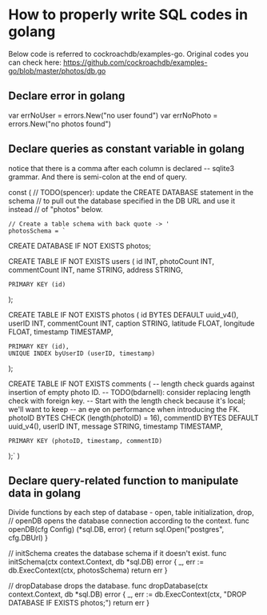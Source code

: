 
# How to properly write SQL codes in golang
Below code is referred to cockroachdb/examples-go. Original codes you can check here: https://github.com/cockroachdb/examples-go/blob/master/photos/db.go

## Declare error in golang 
  var errNoUser = errors.New("no user found")
  var errNoPhoto = errors.New("no photos found")


## Declare queries as constant variable in golang
notice that there is a comma after each column is declared -- sqlite3 grammar.
And there is semi-colon at the end of query. 

  const (
    // TODO(spencer): update the CREATE DATABASE statement in the schema
    //   to pull out the database specified in the DB URL and use it instead
    //   of "photos" below.

    // Create a table schema with back quote -> ' 
    photosSchema = `
  CREATE DATABASE IF NOT EXISTS photos;

  CREATE TABLE IF NOT EXISTS users (
    id           INT,
    photoCount   INT,
    commentCount INT,
    name         STRING,
    address      STRING,

    PRIMARY KEY (id)
  );

  CREATE TABLE IF NOT EXISTS photos (
    id           BYTES DEFAULT uuid_v4(),
    userID       INT,
    commentCount INT,
    caption      STRING,
    latitude     FLOAT,
    longitude    FLOAT,
    timestamp    TIMESTAMP,

    PRIMARY KEY (id),
    UNIQUE INDEX byUserID (userID, timestamp)
  );

  CREATE TABLE IF NOT EXISTS comments (
    -- length check guards against insertion of empty photo ID.
    -- TODO(bdarnell): consider replacing length check with foreign key.
    -- Start with the length check because it's local; we'll want to keep
    -- an eye on performance when introducing the FK.
    photoID   BYTES CHECK (length(photoID) = 16),
    commentID BYTES DEFAULT uuid_v4(),
    userID    INT,
    message   STRING,
    timestamp TIMESTAMP,

    PRIMARY KEY (photoID, timestamp, commentID)
  );`
  )

## Declare query-related function to manipulate data in golang
Divide functions by each step of database - open, table initialization, drop, 
  // openDB opens the database connection according to the context.
  func openDB(cfg Config) (*sql.DB, error) {
    return sql.Open("postgres", cfg.DBUrl)
  }

  // initSchema creates the database schema if it doesn't exist.
  func initSchema(ctx context.Context, db *sql.DB) error {
    _, err := db.ExecContext(ctx, photosSchema)
    return err
  }

  // dropDatabase drops the database.
  func dropDatabase(ctx context.Context, db *sql.DB) error {
    _, err := db.ExecContext(ctx, "DROP DATABASE IF EXISTS photos;")
    return err
  }
